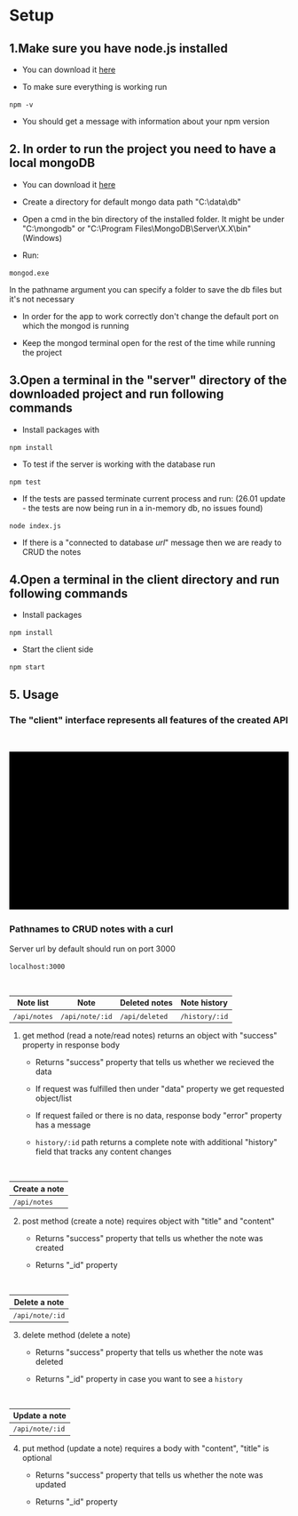 # Setup

## 1.Make sure you have node.js installed

- You can download it [here](https://nodejs.org/en/download/)

- To make sure everything is working run

`npm -v`

- You should get a message with information about your npm version

## 2. In order to run the project you need to have a local mongoDB

- You can download it [here](https://www.mongodb.com/try/download/community)

- Create a directory for default mongo data path "C:\data\db"

- Open a cmd in the bin directory of the installed folder.
  It might be under "C:\mongodb" or "C:\Program Files\MongoDB\Server\X.X\bin" (Windows)

- Run:

`mongod.exe`

In the pathname argument you can specify a folder to save the db files but it's not necessary

- In order for the app to work correctly don't change the default port on which the mongod is running

- Keep the mongod terminal open for the rest of the time while running the project

## 3.Open a terminal in the "server" directory of the downloaded project and run following commands

- Install packages with

`npm install`

- To test if the server is working with the database run

`npm test`

- If the tests are passed terminate current process and run: (26.01 update - the tests are now being run in a in-memory db, no issues found)

`node index.js`

- If there is a "connected to database _url_" message then we are ready to CRUD the notes

## 4.Open a terminal in the client directory and run following commands

- Install packages

`npm install`

- Start the client side

`npm start`

## 5. Usage

### The "client" interface represents all features of the created API

<br>

![Usage](./images/usage_gif.gif)

### Pathnames to CRUD notes with a curl

Server url by default should run on port 3000

`localhost:3000`

<br>

| Note list    | Note            | Deleted notes  | Note history   |
| ------------ | --------------- | -------------- | -------------- |
| `/api/notes` | `/api/note/:id` | `/api/deleted` | `/history/:id` |

1. get method (read a note/read notes) returns an object with "success" property in response body

   - Returns "success" property that tells us whether we recieved the data

   - If request was fulfilled then under "data" property we get requested object/list

   - If request failed or there is no data, response body "error" property has a message

   - `history/:id` path returns a complete note with additional "history" field that tracks any content changes

<br>

| Create a note |
| ------------- |
| `/api/notes`  |

2. post method (create a note) requires object with "title" and "content"

   - Returns "success" property that tells us whether the note was created

   - Returns "\_id" property

<br>

| Delete a note   |
| --------------- |
| `/api/note/:id` |

3. delete method (delete a note)

   - Returns "success" property that tells us whether the note was deleted

   - Returns "\_id" property in case you want to see a `history`

<br>

| Update a note   |
| --------------- |
| `/api/note/:id` |

4. put method (update a note) requires a body with "content", "title" is optional

   - Returns "success" property that tells us whether the note was updated

   - Returns "\_id" property
